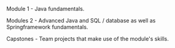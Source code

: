 Module 1 - Java fundamentals.

Modules 2 - Advanced Java and SQL / database as well as Springframework fundamentals.

Capstones - Team projects that make use of the module's skills.
